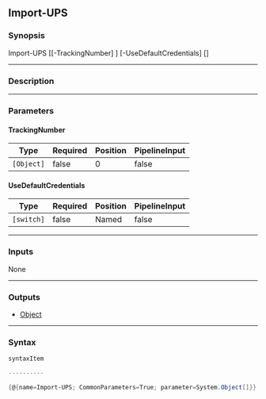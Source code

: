 Import-UPS
----------

### Synopsis

Import-UPS [[-TrackingNumber] <Object>] [-UseDefaultCredentials] [<CommonParameters>]

---

### Description

---

### Parameters
#### **TrackingNumber**

|Type      |Required|Position|PipelineInput|
|----------|--------|--------|-------------|
|`[Object]`|false   |0       |false        |

#### **UseDefaultCredentials**

|Type      |Required|Position|PipelineInput|
|----------|--------|--------|-------------|
|`[switch]`|false   |Named   |false        |

---

### Inputs
None

---

### Outputs
* [Object](https://learn.microsoft.com/en-us/dotnet/api/System.Object)

---

### Syntax
```PowerShell
syntaxItem
```
```PowerShell
----------
```
```PowerShell
{@{name=Import-UPS; CommonParameters=True; parameter=System.Object[]}}
```
